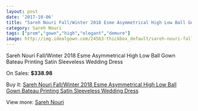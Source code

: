 ```yaml
---
layout: post
date: '2017-10-06'
title: "Sareh Nouri Fall/Winter 2018 Esme Asymmetrical High Low Ball Gown Bateau Printing Satin Sleeveless Wedding Dress"
category: Sareh Nouri
tags: ["prom","gown","high","elegant","demure"]
image: http://img.idealgown.com/24563-thickbox_default/sareh-nouri-fall-winter-2018-esme-asymmetrical-high-low-ball-gown-bateau-printing-satin-sleeveless-wedding-dress.jpg
---
```

Sareh Nouri Fall/Winter 2018 Esme Asymmetrical High Low Ball Gown Bateau Printing Satin Sleeveless Wedding Dress

On Sales: **$338.98**
<a href="https://www.idealgown.com/en/sareh-nouri/9735-sareh-nouri-fall-winter-2018-esme-asymmetrical-high-low-ball-gown-bateau-printing-satin-sleeveless-wedding-dress.html"><amp-img layout="responsive" width="600" height="600" src="//img.idealgown.com/24563-thickbox_default/sareh-nouri-fall-winter-2018-esme-asymmetrical-high-low-ball-gown-bateau-printing-satin-sleeveless-wedding-dress.jpg" alt="Sareh Nouri Fall/Winter 2018 Esme Asymmetrical High Low Ball Gown Bateau Printing Satin Sleeveless Wedding Dress 0" /></a>
<a href="https://www.idealgown.com/en/sareh-nouri/9735-sareh-nouri-fall-winter-2018-esme-asymmetrical-high-low-ball-gown-bateau-printing-satin-sleeveless-wedding-dress.html"><amp-img layout="responsive" width="600" height="600" src="//img.idealgown.com/24567-thickbox_default/sareh-nouri-fall-winter-2018-esme-asymmetrical-high-low-ball-gown-bateau-printing-satin-sleeveless-wedding-dress.jpg" alt="Sareh Nouri Fall/Winter 2018 Esme Asymmetrical High Low Ball Gown Bateau Printing Satin Sleeveless Wedding Dress 1" /></a>
<a href="https://www.idealgown.com/en/sareh-nouri/9735-sareh-nouri-fall-winter-2018-esme-asymmetrical-high-low-ball-gown-bateau-printing-satin-sleeveless-wedding-dress.html"><amp-img layout="responsive" width="600" height="600" src="//img.idealgown.com/24566-thickbox_default/sareh-nouri-fall-winter-2018-esme-asymmetrical-high-low-ball-gown-bateau-printing-satin-sleeveless-wedding-dress.jpg" alt="Sareh Nouri Fall/Winter 2018 Esme Asymmetrical High Low Ball Gown Bateau Printing Satin Sleeveless Wedding Dress 2" /></a>
<a href="https://www.idealgown.com/en/sareh-nouri/9735-sareh-nouri-fall-winter-2018-esme-asymmetrical-high-low-ball-gown-bateau-printing-satin-sleeveless-wedding-dress.html"><amp-img layout="responsive" width="600" height="600" src="//img.idealgown.com/24565-thickbox_default/sareh-nouri-fall-winter-2018-esme-asymmetrical-high-low-ball-gown-bateau-printing-satin-sleeveless-wedding-dress.jpg" alt="Sareh Nouri Fall/Winter 2018 Esme Asymmetrical High Low Ball Gown Bateau Printing Satin Sleeveless Wedding Dress 3" /></a>
<a href="https://www.idealgown.com/en/sareh-nouri/9735-sareh-nouri-fall-winter-2018-esme-asymmetrical-high-low-ball-gown-bateau-printing-satin-sleeveless-wedding-dress.html"><amp-img layout="responsive" width="600" height="600" src="//img.idealgown.com/24564-thickbox_default/sareh-nouri-fall-winter-2018-esme-asymmetrical-high-low-ball-gown-bateau-printing-satin-sleeveless-wedding-dress.jpg" alt="Sareh Nouri Fall/Winter 2018 Esme Asymmetrical High Low Ball Gown Bateau Printing Satin Sleeveless Wedding Dress 4" /></a>

Buy it: [Sareh Nouri Fall/Winter 2018 Esme Asymmetrical High Low Ball Gown Bateau Printing Satin Sleeveless Wedding Dress](https://www.idealgown.com/en/sareh-nouri/9735-sareh-nouri-fall-winter-2018-esme-asymmetrical-high-low-ball-gown-bateau-printing-satin-sleeveless-wedding-dress.html "Sareh Nouri Fall/Winter 2018 Esme Asymmetrical High Low Ball Gown Bateau Printing Satin Sleeveless Wedding Dress")

View more: [Sareh Nouri](https://www.idealgown.com/en/133-sareh-nouri "Sareh Nouri")